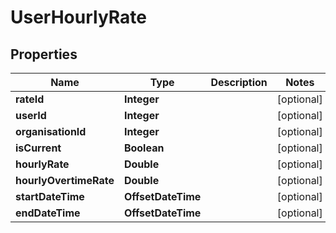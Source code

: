 

# UserHourlyRate

## Properties

Name | Type | Description | Notes
------------ | ------------- | ------------- | -------------
**rateId** | **Integer** |  |  [optional]
**userId** | **Integer** |  |  [optional]
**organisationId** | **Integer** |  |  [optional]
**isCurrent** | **Boolean** |  |  [optional]
**hourlyRate** | **Double** |  |  [optional]
**hourlyOvertimeRate** | **Double** |  |  [optional]
**startDateTime** | **OffsetDateTime** |  |  [optional]
**endDateTime** | **OffsetDateTime** |  |  [optional]



